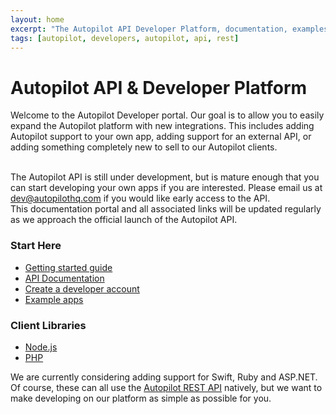 ```yaml
---
layout: home
excerpt: "The Autopilot API Developer Platform, documentation, examples and client libraries for Autopilot REST API."
tags: [autopilot, developers, autopilot, api, rest]
---
```

# Autopilot API & Developer Platform

Welcome to the Autopilot Developer portal. Our goal is to allow you to easily expand the Autopilot platform with
new integrations. This includes adding Autopilot support to your own app, adding support for an external API, or adding something completely new to sell to our Autopilot clients.

<br />
The Autopilot API is still under development, but is mature enough that you can start developing your own apps
if you are interested. Please email us at <a href="mailto:dev@autopilothq.com">dev@autopilothq.com</a> if you
would like early access to the API.

<br />
This documentation portal and all associated links will be updated regularly as we approach the official launch
of the Autopilot API.

### Start Here

* [Getting started guide](/getting-started)
* [API Documentation](http://docs.autopilot.apiary.io/)
* [Create a developer account](/create-autopilot-developer-account)
* [Example apps](/example-autopilot-apps)

### Client Libraries

* [Node.js](http://github.com/autopilotdev/autopilot-client-node)
* [PHP](http://github.com/autopilotdev/autopilot-client-php)

We are currently considering adding support for Swift, Ruby and ASP.NET. Of course, these can all use the 
[Autopilot REST API](http://docs.autopilot.apiary.io/) natively, but we want to make developing on our platform as simple as possible for you.
